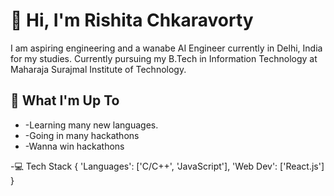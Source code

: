 <h1>👋 Hi, I'm Rishita Chkaravorty</h1>

I am aspiring engineering and a wanabe AI Engineer currently in Delhi, India for my studies. Currently pursuing my B.Tech in Information Technology at Maharaja Surajmal Institute of Technology.

<h2>🚀 What I'm Up To</h2>
<ul>
    <li>-Learning many new languages.</li>
    <li>-Going in many hackathons</li>
    <li>-Wanna win hackathons</li>
</ul>

-💻 Tech Stack
    {
        'Languages': ['C/C++', 'JavaScript'],
        'Web Dev': ['React.js']
    }
